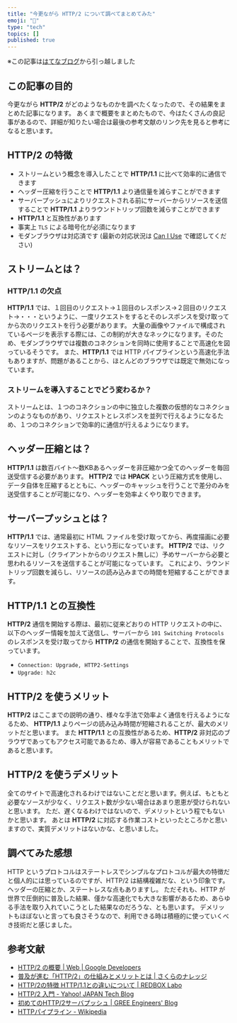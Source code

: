 ```yaml
---
title: "今更ながら HTTP/2 について調べてまとめてみた"
emoji: "🚚"
type: "tech"
topics: []
published: true
---
```

※この記事は[はてなブログ](https://hyiromori.hateblo.jp/)から引っ越しました

## この記事の目的

今更ながら **HTTP/2** がどのようなものかを調べたくなったので、その結果をまとめた記事になります。
あくまで概要をまとめたもので、今はたくさんの良記事があるので、詳細が知りたい場合は最後の参考文献のリンク先を見ると参考になると思います。

## HTTP/2 の特徴

- ストリームという概念を導入したことで **HTTP/1.1** に比べて効率的に通信できます
- ヘッダー圧縮を行うことで **HTTP/1.1** より通信量を減らすことができます
- サーバープッシュによりリクエストされる前にサーバーからリソースを送信することで **HTTP/1.1** よりラウンドトリップ回数を減らすことができます
- **HTTP/1.1** と互換性があります
- 事実上 `TLS` による暗号化が必須になります
- モダンブラウザは対応済です (最新の対応状況は [Can I Use](https://caniuse.com/#search=http2) で確認してください)

## ストリームとは？

### HTTP/1.1 の欠点

**HTTP/1.1** では、１回目のリクエスト→１回目のレスポンス→２回目のリクエスト→・・・というように、一度リクエストをするとそのレスポンスを受け取ってから次のリクエストを行う必要があります。
大量の画像やファイルで構成されているページを表示する際には、この制約が大きなネックになります。そのため、モダンブラウザでは複数のコネクションを同時に使用することで高速化を図っているそうです。
また、**HTTP/1.1** では HTTP パイプラインという高速化手法もありますが、問題があることから、ほとんどのブラウザでは既定で無効になっています。

### ストリームを導入することでどう変わるか？

ストリームとは、１つのコネクションの中に独立した複数の仮想的なコネクションのようなものがあり、リクエストとレスポンスを並列で行えるようになるため、１つのコネクションで効率的に通信が行えるようになります。

## ヘッダー圧縮とは？

**HTTP/1.1** は数百バイト〜数KBあるヘッダーを非圧縮かつ全てのヘッダーを毎回送受信する必要があります。
**HTTP/2** では **HPACK** という圧縮方式を使用し、データ自体を圧縮するとともに、ヘッダーのキャッシュを行うことで差分のみを送受信することが可能になり、ヘッダーを効率よくやり取りできます。

## サーバープッシュとは？

**HTTP/1.1** では、通常最初に HTML ファイルを受け取ってから、再度描画に必要なリソースをリクエストする、という形になっています。
**HTTP/2** では、リクエストに対し（クライアントからのリクエスト無しに）予めサーバーから必要と思われるリソースを送信することが可能になっています。
これにより、ラウンドトリップ回数を減らし、リソースの読み込みまでの時間を短縮することができます。

## HTTP/1.1 との互換性

**HTTP/2** 通信を開始する際は、最初に従来どおりの HTTP リクエストの中に、以下のヘッダー情報を加えて送信し、サーバーから `101 Switching Protocols` のレスポンスを受け取ってから **HTTP/2** の通信を開始することで、互換性を保っています。

- `Connection: Upgrade, HTTP2-Settings`
- `Upgrade: h2c`

## HTTP/2 を使うメリット

**HTTP/2** はここまでの説明の通り、様々な手法で効率よく通信を行えるようになるため、 **HTTP/1.1** よりページの読み込み時間が短縮されることが、最大のメリットだと思います。
また **HTTP/1.1** との互換性があるため、**HTTP/2** 非対応のブラウザであってもアクセス可能であるため、導入が容易であることもメリットであると思います。

## HTTP/2 を使うデメリット

全てのサイトで高速化されるわけではないことだと思います。例えば、もともと必要なソースが少なく、リクエスト数が少ない場合はあまり恩恵が受けられないと思います。
ただ、遅くなるわけではないので、デメリットという程でもないかと思います。
あとは **HTTP/2** に対応する作業コストといったところかと思いますので、実質デメリットはないかな、と思いました。

## 調べてみた感想

HTTP というプロトコルはステートレスでシンプルなプロトコルが最大の特徴だと個人的には思っているのですが、HTTP/2 は結構複雑だな、という印象です。ヘッダーの圧縮とか、ステートレスな点もありますし。
ただそれも、HTTP が世界で圧倒的に普及した結果、僅かな高速化でも大きな影響があるため、あらゆる手法を取り入れていこうとした結果なのだろうな、とも思います。
デメリットもほぼないと言っても良さそうなので、利用できる時は積極的に使っていくべき技術だと感じました。

## 参考文献

- [HTTP/2 の概要  |  Web  |  Google Developers](https://developers.google.com/web/fundamentals/performance/http2/?hl=ja)
- [普及が進む「HTTP/2」の仕組みとメリットとは | さくらのナレッジ](https://knowledge.sakura.ad.jp/7734/)
- [HTTP/2の特徴 HTTP/1.1との違いについて | REDBOX Labo](https://blog.redbox.ne.jp/http2-cdn.html)
- [HTTP/2 入門 - Yahoo! JAPAN Tech Blog](https://techblog.yahoo.co.jp/infrastructure/http2/introduction_to_http2/)
- [初めてのHTTP/2サーバプッシュ | GREE Engineers' Blog](https://labs.gree.jp/blog/2014/12/11987/)
- [HTTPパイプライン - Wikipedia](https://ja.wikipedia.org/wiki/HTTP%E3%83%91%E3%82%A4%E3%83%97%E3%83%A9%E3%82%A4%E3%83%B3)


